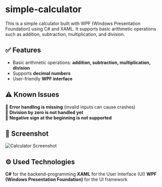 # simple-calculator
This is a simple calculator built with WPF (Windows Presentation Foundation) using C# and XAML. It supports basic arithmetic operations such as addition, subtraction, multiplication, and division.

## ✅ Features  
- Basic arithmetic operations: **addition, subtraction, multiplication, division**  
- Supports **decimal numbers**  
- User-friendly **WPF interface**  

## ⚠️ Known Issues  
🚧 **Error handling is missing** (invalid inputs can cause crashes)  
🚧 **Division by zero is not handled yet**  
🚧 **Negative sign at the beginning is not supported**

## 📸 Screenshot
![Calculator Screenshot](https://github.com/user-attachments/assets/7d499405-32c8-4201-8987-8189525d73e6)

## ⚙️ Used Technologies
**C#** for the backend-programming
**XAML** for the User Interface (UI)
**WPF (Windows Presentation Foundation)** for the UI framework
